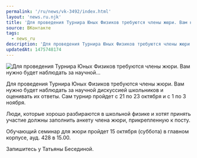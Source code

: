 ```yaml
---
permalink: '/ru/news/vk-3492/index.html'
layout: 'news.ru.njk'
title: 'Для проведения Турнира Юных Физиков требуются члены жюри. Вам нужно будет наблюдать за научной'
source: ВКонтакте
tags:
  - news_ru
description: 'Для проведения Турнира Юных Физиков требуются члены жюри. Вам нужно будет наблюдать за научной…'
updatedAt: 1475748174
---
```

![Для проведения Турнира Юных Физиков требуются члены жюри. Вам нужно будет наблюдать за научной…](https://sun9-73.userapi.com/impf/c638428/v638428501/24fa/egAlSyufWbM.jpg?size=1280x720&quality=96&sign=bc6455cd410eba5e287c3f4585658e63&c_uniq_tag=4y0uqnNHZQRVehn9GD4_Dm9simtWtT_o_fBJWiXIs8s&type=album)

Для проведения Турнира Юных Физиков требуются члены жюри. Вам нужно будет наблюдать за научной дискуссией школьников и оценивать их ответы. Сам турнир пройдет с 21 по 23 октября и с 1 по 3 ноября.

Люди, которые хорошо разбираются в школьной физике и хотят принять участие должны заполнить анкету члена жюри, прикрепленную к посту.

Обучающий семинар для жюри пройдет 15 октября (суббота) в главном корпусе, ауд. 428 в 15.00.

Запишитесь у Татьяны Бесединой.
